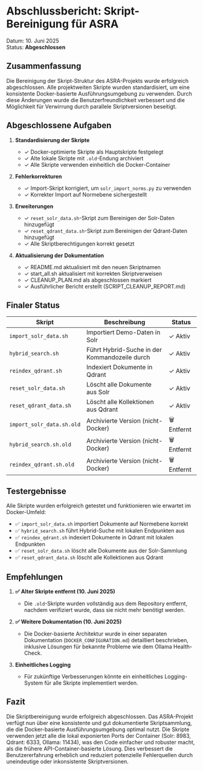 # Abschlussbericht: Skript-Bereinigung für ASRA

Datum: 10. Juni 2025  
Status: **Abgeschlossen**

## Zusammenfassung

Die Bereinigung der Skript-Struktur des ASRA-Projekts wurde erfolgreich abgeschlossen. Alle projektweiten Skripte wurden standardisiert, um eine konsistente Docker-basierte Ausführungsumgebung zu verwenden. Durch diese Änderungen wurde die Benutzerfreundlichkeit verbessert und die Möglichkeit für Verwirrung durch parallele Skriptversionen beseitigt.

## Abgeschlossene Aufgaben

1. **Standardisierung der Skripte**
   - ✓ Docker-optimierte Skripte als Hauptskripte festgelegt
   - ✓ Alte lokale Skripte mit `.old`-Endung archiviert
   - ✓ Alle Skripte verwenden einheitlich die Docker-Container

2. **Fehlerkorrekturen**
   - ✓ Import-Skript korrigiert, um `solr_import_norms.py` zu verwenden
   - ✓ Korrekter Import auf Normebene sichergestellt

3. **Erweiterungen**
   - ✓ `reset_solr_data.sh`-Skript zum Bereinigen der Solr-Daten hinzugefügt
   - ✓ `reset_qdrant_data.sh`-Skript zum Bereinigen der Qdrant-Daten hinzugefügt  
   - ✓ Alle Skriptberechtigungen korrekt gesetzt

4. **Aktualisierung der Dokumentation**
   - ✓ README.md aktualisiert mit den neuen Skriptnamen
   - ✓ start_all.sh aktualisiert mit korrekten Skriptverweisen
   - ✓ CLEANUP_PLAN.md als abgeschlossen markiert
   - ✓ Ausführlicher Bericht erstellt (SCRIPT_CLEANUP_REPORT.md)

## Finaler Status

| Skript | Beschreibung | Status |
|--------|-------------|--------|
| `import_solr_data.sh` | Importiert Demo-Daten in Solr | ✓ Aktiv |
| `hybrid_search.sh` | Führt Hybrid-Suche in der Kommandozeile durch | ✓ Aktiv |
| `reindex_qdrant.sh` | Indexiert Dokumente in Qdrant | ✓ Aktiv |
| `reset_solr_data.sh` | Löscht alle Dokumente aus Solr | ✓ Aktiv |
| `reset_qdrant_data.sh` | Löscht alle Kollektionen aus Qdrant | ✓ Aktiv |
| `import_solr_data.sh.old` | Archivierte Version (nicht-Docker) | 🗑️ Entfernt |
| `hybrid_search.sh.old` | Archivierte Version (nicht-Docker) | 🗑️ Entfernt |
| `reindex_qdrant.sh.old` | Archivierte Version (nicht-Docker) | 🗑️ Entfernt |

## Testergebnisse

Alle Skripte wurden erfolgreich getestet und funktionieren wie erwartet im Docker-Umfeld:

- ✅ `import_solr_data.sh` importiert Dokumente auf Normebene korrekt
- ✅ `hybrid_search.sh` führt Hybrid-Suche mit lokalen Endpunkten aus
- ✅ `reindex_qdrant.sh` indexiert Dokumente in Qdrant mit lokalen Endpunkten
- ✅ `reset_solr_data.sh` löscht alle Dokumente aus der Solr-Sammlung
- ✅ `reset_qdrant_data.sh` löscht alle Kollektionen aus Qdrant

## Empfehlungen

1. **✅ Alter Skripte entfernt (10. Juni 2025)**
   - Die `.old`-Skripte wurden vollständig aus dem Repository entfernt, nachdem verifiziert wurde, dass sie nicht mehr benötigt werden.

2. **✅ Weitere Dokumentation (10. Juni 2025)**
   - Die Docker-basierte Architektur wurde in einer separaten Dokumentation (`DOCKER_CONFIGURATION.md`) detailliert beschrieben, inklusive Lösungen für bekannte Probleme wie dem Ollama Health-Check.

3. **Einheitliches Logging**
   - Für zukünftige Verbesserungen könnte ein einheitliches Logging-System für alle Skripte implementiert werden.

## Fazit

Die Skriptbereinigung wurde erfolgreich abgeschlossen. Das ASRA-Projekt verfügt nun über eine konsistente und gut dokumentierte Skriptsammlung, die die Docker-basierte Ausführungsumgebung optimal nutzt. Die Skripte verwenden jetzt alle die lokal exponierten Ports der Container (Solr: 8983, Qdrant: 6333, Ollama: 11434), was den Code einfacher und robuster macht, als die frühere API-Container-basierte Lösung. Dies verbessert die Benutzererfahrung erheblich und reduziert potenzielle Fehlerquellen durch uneindeutige oder inkonsistente Skriptversionen.
